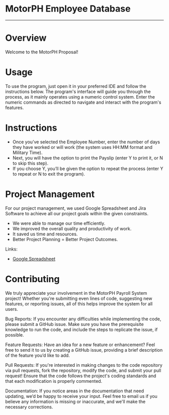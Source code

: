 # MotorPH Employee Database
---
# Overview

Welcome to the MotorPH Proposal! 


# Usage
To use the program, just open it in your preferred IDE and follow the instructions below. The program's interface will guide you through the process, as it mainly operates using a numeric control system. Enter the numeric commands as directed to navigate and interact with the program's features.

# Instructions
- Once you’ve selected the Employee Number, enter the number of days they have worked or will work (the system uses HH:MM format and Military Time).
- Next, you will have the option to print the Payslip (enter Y to print it, or N to skip this step).
- If you choose Y, you’ll be given the option to repeat the process (enter Y to repeat or N to exit the program).


# Project Management
For our project management, we used Google Spreadsheet and Jira Software to achieve all our project goals within the given constraints. 
- We were able to manage our time efficiently.
- We improved the overall quality and productivity of work.
- It saved us time and resources.
- Better Project Planning = Better Project Outcomes.

Links:
- [Google Spreadsheet](https://docs.google.com/spreadsheets/d/1JeQbBxXkAyAnThBvR2AOUMot-jy-xbEcE1ELS5eIAEo/edit?usp=sharing)


# Contributing
We truly appreciate your involvement in the MotorPH Payroll System project! Whether you're submitting even lines of code, suggesting new features, or reporting issues, all of this helps improve the system for all users.

Bug Reports:
If you encounter any difficulties while implementing the code, please submit a GitHub issue. Make sure you have the prerequisite knowledge to run the code, and include the steps to replicate the issue, if possible.

Feature Requests:
Have an idea for a new feature or enhancement? Feel free to send it to us by creating a GitHub issue, providing a brief description of the feature you’d like to add.

Pull Requests:
If you're interested in making changes to the code repository via pull requests, fork the repository, modify the code, and submit your pull request! Ensure that the code follows the project's coding standards and that each modification is properly commented.

Documentation:
If you notice areas in the documentation that need updating, we’d be happy to receive your input. Feel free to email us if you believe any information is missing or inaccurate, and we'll make the necessary corrections.
